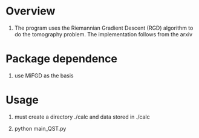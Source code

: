 # Overview

1. The program uses the Riemannian Gradient Descent (RGD) algorithm to do the tomography problem.
   The implementation follows from the arxiv

# Package dependence
1. use MiFGD as the basis




# Usage

1. must create a directory ./calc and data stored in ./calc

2. python main_QST.py




